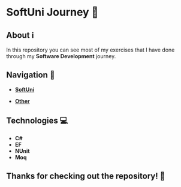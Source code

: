 # SoftUni Journey 🧮

## About ℹ️

In this repository you can see most of my exercises that I have done through my <strong>Software Development</strong> journey.

## Navigation 🧭

- <strong><a href="https://github.com/viktorgkw/Exercises/tree/main/SoftUni">SoftUni</a></strong>

- <strong><a href="https://github.com/viktorgkw/Exercises/tree/main/Other">Other</a></strong>

## Technologies 💻

- **C#**
- **EF**
- **NUnit**
- **Moq**

## Thanks for checking out the repository! 💚
